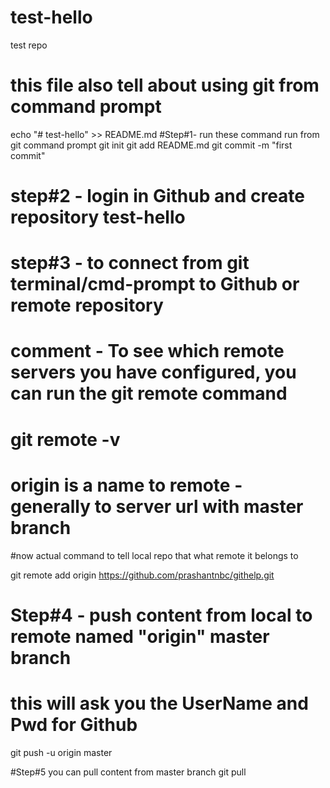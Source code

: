 # test-hello
test repo

# this file also tell about using git from command prompt

echo "# test-hello" >> README.md
#Step#1- run these command run from git command prompt
git init
git add README.md
git commit -m "first commit"

# step#2  - login in Github and create repository test-hello

# step#3 - to connect from git terminal/cmd-prompt to Github or remote repository
# comment - To see which remote servers you have configured, you can run the git remote command
# git remote -v
# origin is a name to remote - generally to server url with master branch
#now actual command to tell local repo that what remote it belongs to 

git remote add origin https://github.com/prashantnbc/githelp.git

# Step#4 - push content from local to remote named "origin" master branch
# this will ask you the UserName and Pwd for Github
git push -u origin master

#Step#5  you can pull content from master branch
git pull
